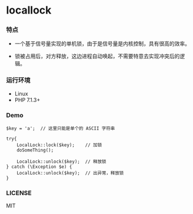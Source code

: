# locallock


### 特点

- 一个基于信号量实现的单机锁，由于是信号量是内核控制，具有很高的效率。

- 锁被占用后，对方释放，这边进程自动唤起，不需要特意去实现冲突后的逻辑。


### 运行环境
- Linux
- PHP 7.1.3+

### Demo
```
$key = 'a';  // 这里只能是单个的 ASCII 字符串

try{
    LocalLock::lock($key);    // 加锁
    doSomeThing();  
    
    LocalLock::unlock($key);  // 释放锁
} catch (\Exception $e) {
    LocalLock::unlock($key);  // 出异常，释放锁
}

```


### LICENSE

 MIT